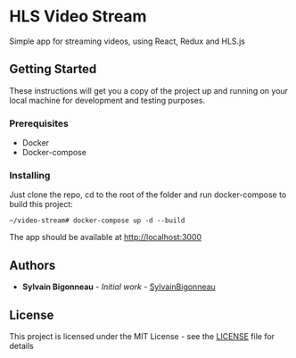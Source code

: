 # HLS Video Stream

Simple app for streaming videos, using React, Redux and HLS.js

## Getting Started

These instructions will get you a copy of the project up and running on your local machine for development and testing purposes.

### Prerequisites

- Docker
- Docker-compose

### Installing

Just clone the repo, cd to the root of the folder and run docker-compose to build this project:

```
~/video-stream# docker-compose up -d --build
```

The app should be available at [http://localhost:3000](http://localhost:3000)

## Authors

* **Sylvain Bigonneau** - *Initial work* - [SylvainBigonneau](https://github.com/SylvainBigonneau)

## License

This project is licensed under the MIT License - see the [LICENSE](LICENSE) file for details
